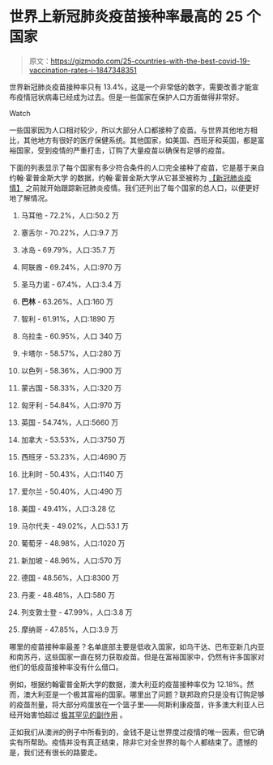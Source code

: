 # 世界上新冠肺炎疫苗接种率最高的 25 个国家

> 原文：<https://gizmodo.com/25-countries-with-the-best-covid-19-vaccination-rates-i-1847348351>

世界新冠肺炎疫苗接种率只有 13.4%，这是一个非常低的数字，需要改善才能宣布疫情冠状病毒已经成为过去。但是一些国家在保护人口方面做得非常好。

Watch

一些国家因为人口相对较少，所以大部分人口都接种了疫苗。与世界其他地方相比，其他地方有很好的医疗保健系统。其他国家，如美国、西班牙和英国，都是富裕国家，受到疫情的严重打击，订购了大量疫苗以确保有足够的疫苗。

下面的列表显示了每个国家有多少符合条件的人口完全接种了疫苗，它是基于来自约翰·霍普金斯大学 的数据，约翰·霍普金斯大学从它甚至被称为 [【新冠肺炎疫情】](https://gizmodo.com/mystery-virus-spreads-to-new-countries-outside-china-1841057194) 之前就开始跟踪新冠肺炎疫情。我们还列出了每个国家的总人口，以便更好地了解情况。

1.  马耳他 - 72.2%，人口:50.2 万
2.  塞舌尔 - 70.22%，人口:9.7 万

3.  冰岛 - 69.79%，人口:35.7 万

4.  阿联酋 - 69.24%，人口:970 万

5.  圣马力诺 - 67.4%，人口:3.4 万

6.  **巴林** - 63.26%，人口:160 万

7.  智利 - 61.91%，人口:1890 万

8.  乌拉圭 - 60.95%，人口 340 万

9.  卡塔尔 - 58.57%，人口:280 万

10.  以色列 - 58.36%，人口:900 万

11.  蒙古国 - 58.33%，人口:320 万

12.  匈牙利 - 54.84%，人口:970 万

13.  英国 - 54.74%，人口:5660 万

14.  加拿大 - 53.53%，人口:3750 万

15.  西班牙 - 53.23%，人口:4690 万

16.  比利时 - 50.43%，人口:1140 万

17.  爱尔兰 - 50.40%，人口:490 万

18.  美国 - 49.41%，人口:3.28 亿

19.  马尔代夫 - 49.02%，人口:53.1 万

20.  葡萄牙 - 48.98%，人口:1020 万

21.  新加坡 - 48.96%，人口:570 万

22.  德国 - 48.56%，人口:8300 万

23.  丹麦 - 48.48%，人口:580 万

24.  列支敦士登 - 47.99%，人口:3.8 万

25.  摩纳哥 - 47.85%，人口:3.9 万

哪里的疫苗接种率最差？名单底部主要是低收入国家，如乌干达、巴布亚新几内亚和南苏丹，这些国家一直在努力获取疫苗。但是在富裕国家中，仍然有许多国家对他们的低疫苗接种率没有什么借口。

例如，根据约翰霍普金斯大学的数据，澳大利亚的疫苗接种率仅为 12.18%。然而，澳大利亚是一个极其富裕的国家。哪里出了问题？联邦政府只是没有订购足够的疫苗剂量，将大部分鸡蛋放在一个篮子里——阿斯利康疫苗，许多澳大利亚人已经开始害怕超过 [极其罕见的副作用](https://www.smh.com.au/national/unqualified-and-dishonest-the-experts-who-undermined-confidence-in-astrazeneca-will-cost-australians-lives-20210722-p58c1f.html) 。

正如我们从澳洲的例子中所看到的，金钱不是让世界度过疫情的唯一因素，但它确实有所帮助。疫情并没有真正结束，除非它对全世界的每个人都结束了。遗憾的是，我们还有很长的路要走。